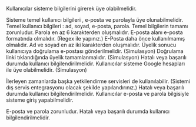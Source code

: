 Kullanıcılar sisteme bilgilerini girerek üye olabilmelidir.

Sisteme temel kullanıcı bilgileri , e-posta ve parolayla üye olunabilmelidir. Temel kullanıcı bilgileri : ad, soyad, e-posta, parola. Temel bilgilerin tamamı zorunludur.
Parola en az 6 karakterden oluşmalıdır.
E-posta alanı e-posta formatında olmalıdır. (Regex ile yapınız.)
E-Posta daha önce kullanılmamış olmalıdır.
Ad ve soyad en az iki karakterden oluşmalıdır.
Üyelik sonucu kullanıcıya doğrulama e-postası gönderilmelidir. (Simulasyon)
Doğrulama linki tıklandığında üyelik tamamlanmalıdır. (Simulasyon)
Hatalı veya başarılı durumda kullanıcı bilgilendirilmelidir.
Kullanıcılar sisteme Google hesapları ile üye olabilmelidir. (Simulasyon)

İlerleyen zamanlarda başka yetkilendirme servisleri de kullanılabilir. (Sistemi dış servis entegrasyonu olacak şekilde yapılandırınız.)
Hatalı veya başarılı durumda kullanıcı bilgilendirilmelidir.
Kullanıcılar e-posta ve parola bilgisiyle sisteme giriş yapabilmelidir.

E-posta ve parola zorunludur.
Hatalı veya başarılı durumda kullanıcı bilgilendirilmelidir.
